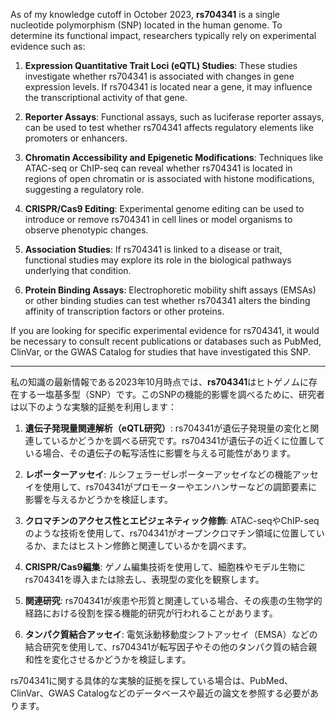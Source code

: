 As of my knowledge cutoff in October 2023, **rs704341** is a single nucleotide polymorphism (SNP) located in the human genome. To determine its functional impact, researchers typically rely on experimental evidence such as:

1. **Expression Quantitative Trait Loci (eQTL) Studies**: These studies investigate whether rs704341 is associated with changes in gene expression levels. If rs704341 is located near a gene, it may influence the transcriptional activity of that gene.

2. **Reporter Assays**: Functional assays, such as luciferase reporter assays, can be used to test whether rs704341 affects regulatory elements like promoters or enhancers.

3. **Chromatin Accessibility and Epigenetic Modifications**: Techniques like ATAC-seq or ChIP-seq can reveal whether rs704341 is located in regions of open chromatin or is associated with histone modifications, suggesting a regulatory role.

4. **CRISPR/Cas9 Editing**: Experimental genome editing can be used to introduce or remove rs704341 in cell lines or model organisms to observe phenotypic changes.

5. **Association Studies**: If rs704341 is linked to a disease or trait, functional studies may explore its role in the biological pathways underlying that condition.

6. **Protein Binding Assays**: Electrophoretic mobility shift assays (EMSAs) or other binding studies can test whether rs704341 alters the binding affinity of transcription factors or other proteins.

If you are looking for specific experimental evidence for rs704341, it would be necessary to consult recent publications or databases such as PubMed, ClinVar, or the GWAS Catalog for studies that have investigated this SNP.

---

私の知識の最新情報である2023年10月時点では、**rs704341**はヒトゲノムに存在する一塩基多型（SNP）です。このSNPの機能的影響を調べるために、研究者は以下のような実験的証拠を利用します：

1. **遺伝子発現量関連解析（eQTL研究）**: rs704341が遺伝子発現量の変化と関連しているかどうかを調べる研究です。rs704341が遺伝子の近くに位置している場合、その遺伝子の転写活性に影響を与える可能性があります。

2. **レポーターアッセイ**: ルシフェラーゼレポーターアッセイなどの機能アッセイを使用して、rs704341がプロモーターやエンハンサーなどの調節要素に影響を与えるかどうかを検証します。

3. **クロマチンのアクセス性とエピジェネティック修飾**: ATAC-seqやChIP-seqのような技術を使用して、rs704341がオープンクロマチン領域に位置しているか、またはヒストン修飾と関連しているかを調べます。

4. **CRISPR/Cas9編集**: ゲノム編集技術を使用して、細胞株やモデル生物にrs704341を導入または除去し、表現型の変化を観察します。

5. **関連研究**: rs704341が疾患や形質と関連している場合、その疾患の生物学的経路における役割を探る機能的研究が行われることがあります。

6. **タンパク質結合アッセイ**: 電気泳動移動度シフトアッセイ（EMSA）などの結合研究を使用して、rs704341が転写因子やその他のタンパク質の結合親和性を変化させるかどうかを検証します。

rs704341に関する具体的な実験的証拠を探している場合は、PubMed、ClinVar、GWAS Catalogなどのデータベースや最近の論文を参照する必要があります。